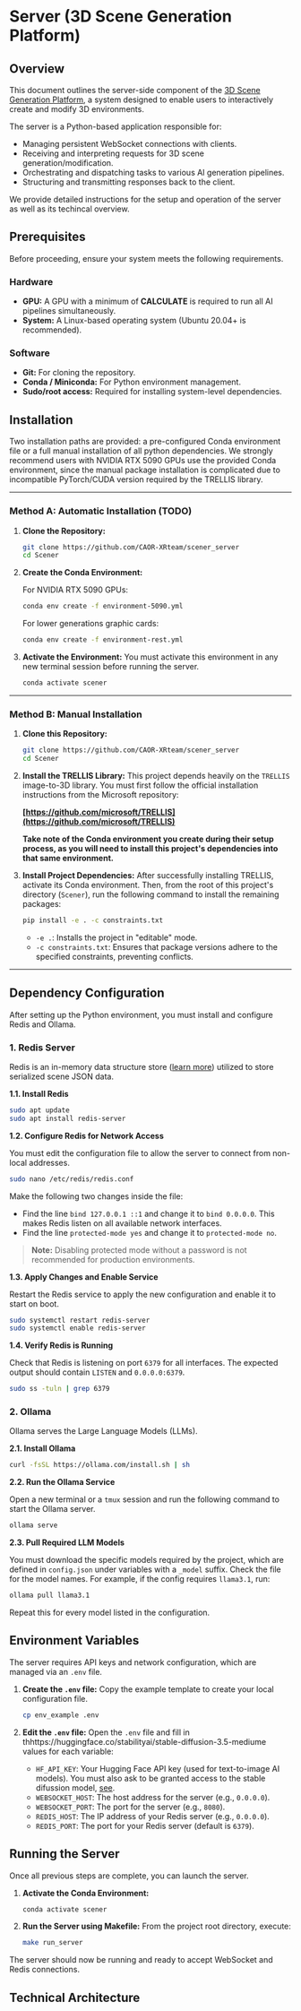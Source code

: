 # Server (3D Scene Generation Platform)

## Overview

This document outlines the server-side component of the [3D Scene Generation Platform](https://github.com/arteume/Scener), a system designed to enable users to interactively create and modify 3D environments.

The server is a Python-based application responsible for:
*   Managing persistent WebSocket connections with clients.
*   Receiving and interpreting requests for 3D scene generation/modification.
*   Orchestrating and dispatching tasks to various AI generation pipelines.
*   Structuring and transmitting responses back to the client.

We provide detailed instructions for the setup and operation of the server as well as its techincal overview.

## Prerequisites

Before proceeding, ensure your system meets the following requirements.

### Hardware
*   **GPU:** A GPU with a minimum of **CALCULATE** is required to run all AI pipelines simultaneously.
*   **System:** A Linux-based operating system (Ubuntu 20.04+ is recommended).

### Software
*   **Git:** For cloning the repository.
*   **Conda / Miniconda:** For Python environment management.
*   **Sudo/root access:** Required for installing system-level dependencies.

## Installation

Two installation paths are provided: a pre-configured Conda environment file or a full manual installation of all python dependencies. We strongly recommend users with NVIDIA RTX 5090 GPUs use the provided Conda environment, since the manual package installation is complicated due to incompatible PyTorch/CUDA version required by the TRELLIS library.

---

### Method A: Automatic Installation (TODO)

1.  **Clone the Repository:**
    ```bash
    git clone https://github.com/CAOR-XRteam/scener_server
    cd Scener
    ```

2.  **Create the Conda Environment:**
   
    For NVIDIA RTX 5090 GPUs:
    
    ```bash
    conda env create -f environment-5090.yml
    ```

    For lower generations graphic cards:
   
    ```bash
    conda env create -f environment-rest.yml
    ```
    
3.  **Activate the Environment:**
    You must activate this environment in any new terminal session before running the server.
    ```bash
    conda activate scener
    ```

---

### Method B: Manual Installation

1.  **Clone this Repository:**
    ```bash
    git clone https://github.com/CAOR-XRteam/scener_server
    cd Scener
    ```

2.  **Install the TRELLIS Library:**
    This project depends heavily on the `TRELLIS` image-to-3D library. You must first follow the official installation instructions from the Microsoft repository:
    
    **[https://github.com/microsoft/TRELLIS](https://github.com/microsoft/TRELLIS)**
    
    **Take note of the Conda environment you create during their setup process, as you will need to install this project's dependencies into that same environment.**

3.  **Install Project Dependencies:**
    After successfully installing TRELLIS, activate its Conda environment. Then, from the root of this project's directory (`Scener`), run the following command to install the remaining packages:
    ```bash
    pip install -e . -c constraints.txt
    ```
    *   `-e .`: Installs the project in "editable" mode.
    *   `-c constraints.txt`: Ensures that package versions adhere to the specified constraints, preventing conflicts.

---

## Dependency Configuration

After setting up the Python environment, you must install and configure Redis and Ollama.

### 1. Redis Server

Redis is an in-memory data structure store ([learn more](https://redis.io/)) utilized to store serialized scene JSON data.

**1.1. Install Redis**

```bash
sudo apt update
sudo apt install redis-server
```

**1.2. Configure Redis for Network Access**

You must edit the configuration file to allow the server to connect from non-local addresses.

```bash
sudo nano /etc/redis/redis.conf
```

Make the following two changes inside the file:
    
*   Find the line `bind 127.0.0.1 ::1` and change it to `bind 0.0.0.0`. This makes Redis listen on all available network interfaces.
*   Find the line `protected-mode yes` and change it to `protected-mode no`.

> **Note:** Disabling protected mode without a password is not recommended for production environments.

**1.3. Apply Changes and Enable Service**

Restart the Redis service to apply the new configuration and enable it to start on boot.

```bash
sudo systemctl restart redis-server
sudo systemctl enable redis-server
```

**1.4. Verify Redis is Running**

Check that Redis is listening on port `6379` for all interfaces. The expected output should contain `LISTEN` and `0.0.0.0:6379`.

```bash
sudo ss -tuln | grep 6379
```

### 2. Ollama

Ollama serves the Large Language Models (LLMs).

**2.1. Install Ollama**

```bash
curl -fsSL https://ollama.com/install.sh | sh
```

**2.2. Run the Ollama Service**

Open a new terminal or a `tmux` session and run the following command to start the Ollama server.

```bash
ollama serve
```

**2.3. Pull Required LLM Models**

You must download the specific models required by the project, which are defined in `config.json` under variables with a `_model` suffix. Check the file for the model names. For example, if the config requires `llama3.1`, run:

```bash
ollama pull llama3.1
```

Repeat this for every model listed in the configuration.

## Environment Variables

The server requires API keys and network configuration, which are managed via an `.env` file.

1.  **Create the `.env` file:**
    Copy the example template to create your local configuration file.
    ```bash
    cp env_example .env
    ```

2.  **Edit the `.env` file:**
    Open the `.env` file and fill in thhttps://huggingface.co/stabilityai/stable-diffusion-3.5-mediume values for each variable:
    *   `HF_API_KEY`: Your Hugging Face API key (used for text-to-image AI models).
           You must also ask to be granted access to the stable difussion model, [see](https://huggingface.co/stabilityai/stable-diffusion-3.5-medium).
    *   `WEBSOCKET_HOST`: The host address for the server (e.g., `0.0.0.0`).
    *   `WEBSOCKET_PORT`: The port for the server (e.g., `8080`).
    *   `REDIS_HOST`: The IP address of your Redis server (e.g., `0.0.0.0`).
    *   `REDIS_PORT`: The port for your Redis server (default is `6379`).

## Running the Server

Once all previous steps are complete, you can launch the server.

1.  **Activate the Conda Environment:**
    ```bash
    conda activate scener
    ```

2.  **Run the Server using Makefile:**
    From the project root directory, execute:
    ```bash
    make run_server
    ```

The server should now be running and ready to accept WebSocket and Redis connections.

## Technical Architecture

